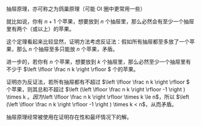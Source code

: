 抽屉原理，亦可称之为鸽巢原理（可能 OI 圈中更常用一些）

就比如说，你有 $n+1$ 个苹果，想要放到 $n$ 个抽屉里，那么必然会有至少一个抽屉里有两个（或以上）的苹果。

这个定理看起来比较显然，证明方法考虑反证法：假如所有抽屉都至多放了一个苹果，那么 $n$ 个抽屉至多只能放 $n$ 个苹果，矛盾。

进一步的，若你有 $n$ 个苹果，想要放到 $k$ 个抽屉里，那么必然至少一个抽屉里有不少于 $\left \lfloor \frac n k \right \rfloor $ 个的苹果。

证明亦为反证法，若所有抽屉都有不超过 $\left \lfloor \frac n k \right \rfloor $ 个苹果，则其总和不超过 $\left (\left \lfloor \frac n k \right \rfloor -1 \right ) \times k $。 因为$\left \lfloor \frac n k \right \rfloor \times k \le n$，所以  $\left (\left \lfloor \frac n k \right \rfloor -1 \right ) \times k < n$，从而矛盾。

抽屉原理经常被使用在证明存在性和最坏情况下的解。
